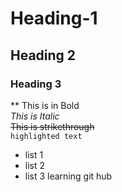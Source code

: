 # Heading-1
## Heading 2
### Heading 3
** This is in Bold
<br/>
_This is Italic_
<br/>
~~This is strikethrough~~
<br/>
`highlighted text`
- list 1
- list 2
- list 3
learning git hub

